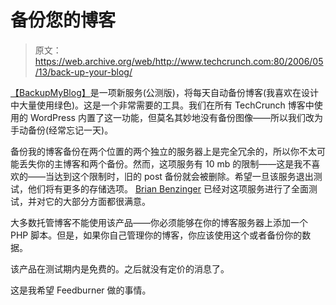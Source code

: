 # 备份您的博客 

> 原文：<https://web.archive.org/web/http://www.techcrunch.com:80/2006/05/13/back-up-your-blog/>

[](https://web.archive.org/web/20220929204758/http://www.backupmyblog.com/)[【BackupMyBlog】](https://web.archive.org/web/20220929204758/http://www.backupmyblog.com/)是一项新服务(公测版)，将每天自动备份博客(我喜欢在设计中大量使用绿色)。这是一个非常需要的工具。我们在所有 TechCrunch 博客中使用的 WordPress 内置了这一功能，但莫名其妙地没有备份图像——所以我们改为手动备份(经常忘记一天)。

备份我的博客备份在两个位置的两个独立的服务器上是完全冗余的，所以你不太可能丢失你的主博客和两个备份。然而，这项服务有 10 mb 的限制——这是我不喜欢的——当达到这个限制时，旧的 post 备份就会被删除。希望一旦该服务退出测试，他们将有更多的存储选项。 [Brian Benzinger](https://web.archive.org/web/20220929204758/http://www.solutionwatch.com/391/backupmyblog-auto-remote-backups-for-blogs/) 已经对这项服务进行了全面测试，并对它的大部分方面都很满意。

大多数托管博客不能使用该产品——你必须能够在你的博客服务器上添加一个 PHP 脚本。但是，如果你自己管理你的博客，你应该使用这个或者备份你的数据。

该产品在测试期内是免费的。之后就没有定价的消息了。

这是我希望 Feedburner 做的事情。